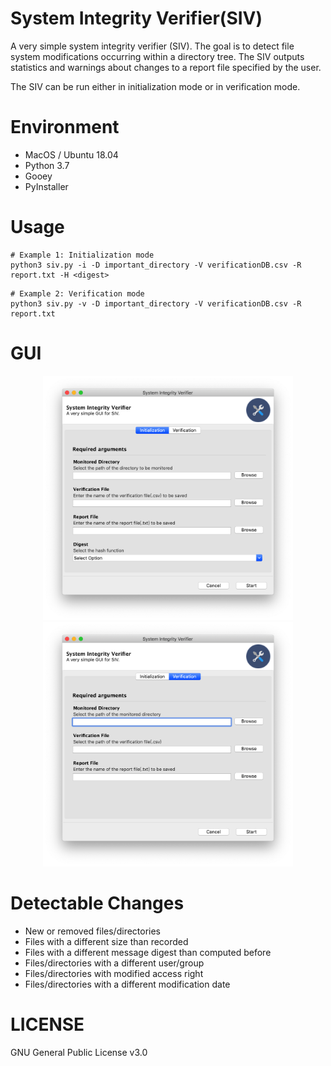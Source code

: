 # System Integrity Verifier(SIV)

A very simple system integrity verifier (SIV). The goal is to detect file system modifications occurring within a directory tree. The SIV outputs statistics and warnings about changes to a report file specified by the user.

The SIV can be run either in initialization mode or in verification mode.

# Environment

* MacOS / Ubuntu 18.04
* Python 3.7
* Gooey
* PyInstaller

# Usage

``` shell
# Example 1: Initialization mode
python3 siv.py -i -D important_directory -V verificationDB.csv -R report.txt -H <digest>
```

``` shell
# Example 2: Verification mode
python3 siv.py -v -D important_directory -V verificationDB.csv -R report.txt
```

# GUI

<p align="center">
    <img src="images/Initialization.png" width="400" height="auto" />
    <img src="images/Verification.png" width="400" height="auto" />
</p>

# Detectable Changes

* New or removed files/directories
* Files with a different size than recorded
* Files with a different message digest than computed before
* Files/directories with a different user/group
* Files/directories with modified access right
* Files/directories with a different modification date

# LICENSE

GNU General Public License v3.0

